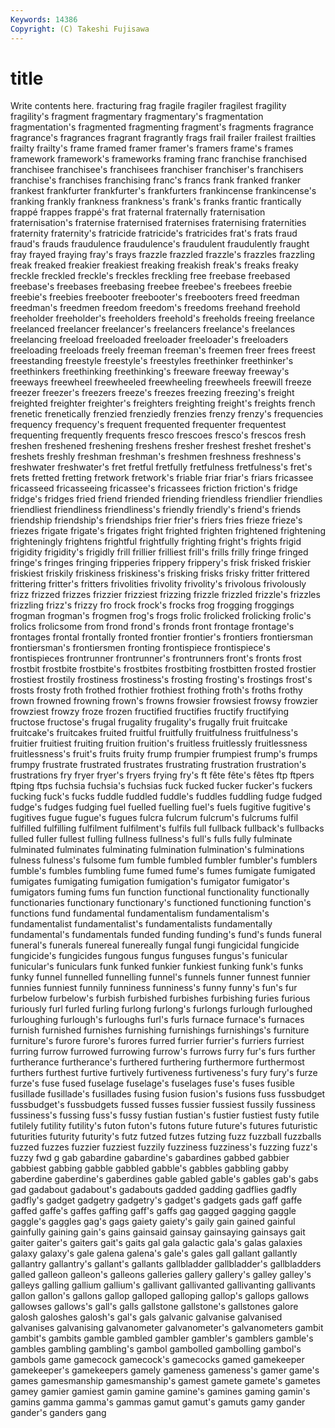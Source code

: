 ```yaml
---
Keywords: 14386 
Copyright: (C) Takeshi Fujisawa
---
```


# title

Write contents here.
fracturing frag fragile fragiler fragilest fragility fragility's fragment fragmentary fragmentary's
fragmentation fragmentation's fragmented fragmenting fragment's fragments fragrance fragrance's fragrances fragrant
fragrantly frags frail frailer frailest frailties frailty frailty's frame framed
framer framer's framers frame's frames framework framework's frameworks framing franc
franchise franchised franchisee franchisee's franchisees franchiser franchiser's franchisers franchise's franchises
franchising franc's francs frank franked franker frankest frankfurter frankfurter's frankfurters
frankincense frankincense's franking frankly frankness frankness's frank's franks frantic frantically
frappé frappes frappé's frat fraternal fraternally fraternisation fraternisation's fraternise fraternised
fraternises fraternising fraternities fraternity fraternity's fratricide fratricide's fratricides frat's frats
fraud fraud's frauds fraudulence fraudulence's fraudulent fraudulently fraught fray frayed
fraying fray's frays frazzle frazzled frazzle's frazzles frazzling freak freaked
freakier freakiest freaking freakish freak's freaks freaky freckle freckled freckle's
freckles freckling free freebase freebased freebase's freebases freebasing freebee freebee's
freebees freebie freebie's freebies freebooter freebooter's freebooters freed freedman freedman's
freedmen freedom freedom's freedoms freehand freehold freeholder freeholder's freeholders freehold's
freeholds freeing freelance freelanced freelancer freelancer's freelancers freelance's freelances freelancing
freeload freeloaded freeloader freeloader's freeloaders freeloading freeloads freely freeman freeman's
freemen freer frees freest freestanding freestyle freestyle's freestyles freethinker freethinker's
freethinkers freethinking freethinking's freeware freeway freeway's freeways freewheel freewheeled freewheeling
freewheels freewill freeze freezer freezer's freezers freeze's freezes freezing freezing's
freight freighted freighter freighter's freighters freighting freight's freights french frenetic
frenetically frenzied frenziedly frenzies frenzy frenzy's frequencies frequency frequency's frequent
frequented frequenter frequentest frequenting frequently frequents fresco frescoes fresco's frescos
fresh freshen freshened freshening freshens fresher freshest freshet freshet's freshets
freshly freshman freshman's freshmen freshness freshness's freshwater freshwater's fret fretful
fretfully fretfulness fretfulness's fret's frets fretted fretting fretwork fretwork's friable
friar friar's friars fricassee fricasseed fricasseeing fricassee's fricassees friction friction's
fridge fridge's fridges fried friend friended friending friendless friendlier friendlies
friendliest friendliness friendliness's friendly friendly's friend's friends friendship friendship's friendships
frier frier's friers fries frieze frieze's friezes frigate frigate's frigates
fright frighted frighten frightened frightening frighteningly frightens frightful frightfully frighting
fright's frights frigid frigidity frigidity's frigidly frill frillier frilliest frill's
frills frilly fringe fringed fringe's fringes fringing fripperies frippery frippery's
frisk frisked friskier friskiest friskily friskiness friskiness's frisking frisks frisky
fritter frittered frittering fritter's fritters frivolities frivolity frivolity's frivolous frivolously
frizz frizzed frizzes frizzier frizziest frizzing frizzle frizzled frizzle's frizzles
frizzling frizz's frizzy fro frock frock's frocks frog frogging froggings
frogman frogman's frogmen frog's frogs frolic frolicked frolicking frolic's frolics
frolicsome from frond frond's fronds front frontage frontage's frontages frontal
frontally fronted frontier frontier's frontiers frontiersman frontiersman's frontiersmen fronting frontispiece
frontispiece's frontispieces frontrunner frontrunner's frontrunners front's fronts frost frostbit frostbite
frostbite's frostbites frostbiting frostbitten frosted frostier frostiest frostily frostiness frostiness's
frosting frosting's frostings frost's frosts frosty froth frothed frothier frothiest
frothing froth's froths frothy frown frowned frowning frown's frowns frowsier
frowsiest frowsy frowzier frowziest frowzy froze frozen fructified fructifies fructify
fructifying fructose fructose's frugal frugality frugality's frugally fruit fruitcake fruitcake's
fruitcakes fruited fruitful fruitfully fruitfulness fruitfulness's fruitier fruitiest fruiting fruition
fruition's fruitless fruitlessly fruitlessness fruitlessness's fruit's fruits fruity frump frumpier
frumpiest frump's frumps frumpy frustrate frustrated frustrates frustrating frustration frustration's
frustrations fry fryer fryer's fryers frying fry's ft fête fête's
fêtes ftp ftpers ftping ftps fuchsia fuchsia's fuchsias fuck fucked
fucker fucker's fuckers fucking fuck's fucks fuddle fuddled fuddle's fuddles
fuddling fudge fudged fudge's fudges fudging fuel fuelled fuelling fuel's
fuels fugitive fugitive's fugitives fugue fugue's fugues fulcra fulcrum fulcrum's
fulcrums fulfil fulfilled fulfilling fulfilment fulfilment's fulfils full fullback fullback's
fullbacks fulled fuller fullest fulling fullness fullness's full's fulls fully
fulminate fulminated fulminates fulminating fulmination fulmination's fulminations fulness fulness's fulsome
fum fumble fumbled fumbler fumbler's fumblers fumble's fumbles fumbling fume
fumed fume's fumes fumigate fumigated fumigates fumigating fumigation fumigation's fumigator
fumigator's fumigators fuming fums fun function functional functionality functionally functionaries
functionary functionary's functioned functioning function's functions fund fundamental fundamentalism fundamentalism's
fundamentalist fundamentalist's fundamentalists fundamentally fundamental's fundamentals funded funding funding's fund's
funds funeral funeral's funerals funereal funereally fungal fungi fungicidal fungicide
fungicide's fungicides fungous fungus funguses fungus's funicular funicular's funiculars funk
funked funkier funkiest funking funk's funks funky funnel funnelled funnelling
funnel's funnels funner funnest funnier funnies funniest funnily funniness funniness's
funny funny's fun's fur furbelow furbelow's furbish furbished furbishes furbishing
furies furious furiously furl furled furling furlong furlong's furlongs furlough
furloughed furloughing furlough's furloughs furl's furls furnace furnace's furnaces furnish
furnished furnishes furnishing furnishings furnishings's furniture furniture's furore furore's furores
furred furrier furrier's furriers furriest furring furrow furrowed furrowing furrow's
furrows furry fur's furs further furtherance furtherance's furthered furthering furthermore
furthermost furthers furthest furtive furtively furtiveness furtiveness's fury fury's furze
furze's fuse fused fuselage fuselage's fuselages fuse's fuses fusible fusillade
fusillade's fusillades fusing fusion fusion's fusions fuss fussbudget fussbudget's fussbudgets
fussed fusses fussier fussiest fussily fussiness fussiness's fussing fuss's fussy
fustian fustian's fustier fustiest fusty futile futilely futility futility's futon
futon's futons future future's futures futuristic futurities futurity futurity's futz
futzed futzes futzing fuzz fuzzball fuzzballs fuzzed fuzzes fuzzier fuzziest
fuzzily fuzziness fuzziness's fuzzing fuzz's fuzzy fwd g gab gabardine
gabardine's gabardines gabbed gabbier gabbiest gabbing gabble gabbled gabble's gabbles
gabbling gabby gaberdine gaberdine's gaberdines gable gabled gable's gables gab's
gabs gad gadabout gadabout's gadabouts gadded gadding gadflies gadfly gadfly's
gadget gadgetry gadgetry's gadget's gadgets gads gaff gaffe gaffed gaffe's
gaffes gaffing gaff's gaffs gag gagged gagging gaggle gaggle's gaggles
gag's gags gaiety gaiety's gaily gain gained gainful gainfully gaining
gain's gains gainsaid gainsay gainsaying gainsays gait gaiter gaiter's gaiters
gait's gaits gal gala galactic gala's galas galaxies galaxy galaxy's
gale galena galena's gale's gales gall gallant gallantly gallantry gallantry's
gallant's gallants gallbladder gallbladder's gallbladders galled galleon galleon's galleons galleries
gallery gallery's galley galley's galleys galling gallium gallium's gallivant gallivanted
gallivanting gallivants gallon gallon's gallons gallop galloped galloping gallop's gallops
gallows gallowses gallows's gall's galls gallstone gallstone's gallstones galore galosh
galoshes galosh's gal's gals galvanic galvanise galvanised galvanises galvanising galvanometer
galvanometer's galvanometers gambit gambit's gambits gamble gambled gambler gambler's gamblers
gamble's gambles gambling gambling's gambol gambolled gambolling gambol's gambols game
gamecock gamecock's gamecocks gamed gamekeeper gamekeeper's gamekeepers gamely gameness gameness's
gamer game's games gamesmanship gamesmanship's gamest gamete gamete's gametes gamey
gamier gamiest gamin gamine gamine's gamines gaming gamin's gamins gamma
gamma's gammas gamut gamut's gamuts gamy gander gander's ganders gang
